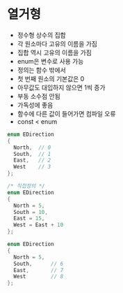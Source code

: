 # 열거형
- 정수형 상수의 집합
- 각 원소마다 고유의 이름을 가짐
- 집합 역시 고유의 이름을 가짐
- enum은 변수로 사용 가능
- 정의는 함수 밖에서
- 첫 번째 원소의 기본값은 0 
- 아무값도 대입하지 않으면 1씩 증가
- 부동 소수점 안됨
- 가독성에 좋음
- 함수에 다른 값이 들어가면 컴파일 오류
- const < enum

```c#
enum EDirection
{
  North,  // 0
  South,  // 1
  East,   // 2
  West    // 3
};

/* 직접정의 */
enum EDirection
{
  North = 5,
  South = 10,
  East = 15, 
  West = East + 10   
};

enum EDirection
{
  North = 5,
  South,      // 6
  East,       // 7
  West        // 8
};
```
